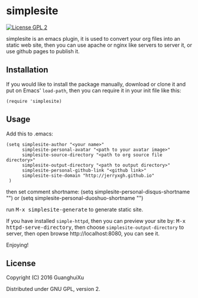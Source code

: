 # simplesite
[![License GPL 2](https://img.shields.io/badge/license-GPL_2-green.svg)](http://www.gnu.org/licenses/gpl-2.0.txt)

simplesite is an emacs plugin, it is used to convert your org files into an
static web site, then you can use apache or nginx like servers to server it, or
use github pages to publish it.

## Installation

If you would like to install the package manually, download or clone it and put
on Emacs' `load-path`, then you can require it in your init file like this:

    (require 'simplesite)

## Usage

Add this to .emacs:

    (setq simplesite-author "<your name>"
          simplesite-personal-avatar "<path to your avatar image>"
          simplesite-source-directory "<path to org source file directory>"
          simplesite-output-directory "<path to output directory>"
          simplesite-personal-github-link "<github link>"
          simplesite-site-domain "http://jerryxgh.github.io"
     )
then set comment shortname:
     (setq simplesite-personal-disqus-shortname "<shortname in disqus>")
or
     (setq simplesite-personal-duoshuo-shortname "<shortname in duoshuo>")

run <kbd>M-x simplesite-generate</kbd> to generate static site.

If you have installed `simple-httpd`, then you can preview your site by:
<kbd>M-x httpd-serve-directory</kbd>, then choose `simplesite-output-directory`
to server, then open browse http://localhost:8080, you can see it.

Enjoying!


## License
Copyright (C) 2016 GuanghuiXu

Distributed under GNU GPL, version 2.
